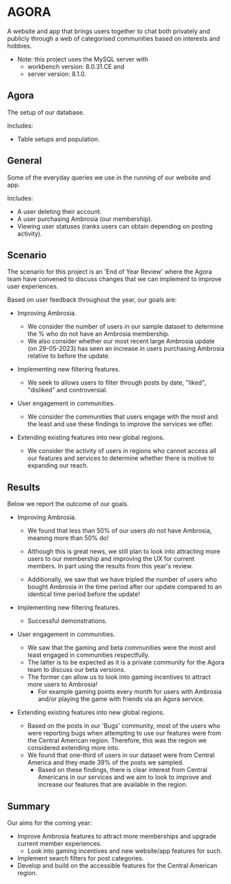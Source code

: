 # AGORA

A website and app that brings users together to chat both privately and publicly through a web of categorised communities based on interests and hobbies.

* Note: this project uses the MySQL server with
	* workbench version: 8.0.31.CE and
	* server version: 8.1.0.

## Agora

The setup of our database.

Includes:
* Table setups and population.

## General

Some of the everyday queries we use in the running of our website and app.

Includes:
* A user deleting their account.
* A user purchasing Ambrosia (our membership).
* Viewing user statuses (ranks users can obtain depending on posting activity).

## Scenario

The scenario for this project is an 'End of Year Review' where the Agora team have convened to discuss changes that we can implement to improve user experiences.

Based on user feedback throughout the year, our goals are:
* Improving Ambrosia.
	* We consider the number of users in our sample dataset to determine the % who do not have an Ambrosia membership.
	* We also consider whether our most recent large Ambrosia update (on 29-05-2023) has seen an increase in users purchasing Ambrosia relative to before the update.

* Implementing new filtering features.
	* We seek to allows users to filter through posts by date, "liked", "disliked" and controversial.  

* User engagement in communities.
	* We consider the communities that users engage with the most and the least and use these findings to improve the services we offer.

* Extending existing features into new global regions.
	* We consider the activity of users in regions who cannot access all our features and services to determine whether there is motive to expanding our reach.

## Results

Below we report the outcome of our goals.

* Improving Ambrosia.
	* We found that less than 50% of our users *do not* have Ambrosia, meaning more than 50% do!
	* Although this is great news, we still plan to look into attracting more users to our membership and improving the UX for current members. In part using the results from this year's review.

	* Additionally, we saw that we have tripled the number of users who bought Ambrosia in the time period after our update compared to an identical time period before the update!

* Implementing new filtering features.
	* Successful demonstrations.

* User engagement in communities.
	* We saw that the gaming and beta communities were the most and least engaged in communities respectfully.
	* The latter is to be expected as it is a private community for the Agora team to discuss our beta versions.
	* The former can allow us to look into gaming incentives to attract more users to Ambrosia!
		* For example gaming points every month for users with Ambrosia and/or playing the game with friends via an Agora service.

* Extending existing features into new global regions.
	* Based on the posts in our 'Bugs' community, most of the users who were reporting bugs when attempting to use our features were from the Central American region. Therefore, this was the region we considered extending more into.
	* We found that one-third of users in our dataset were from Central America and they made 39% of the posts we sampled.
		* Based on these findings, there is clear interest from Central Americans in our services and we aim to look to improve and increase our features that are available in the region.

## Summary

Our aims for the coming year:

* Improve Ambrosia features to attract more memberships and upgrade current member experiences.
	* Look into gaming incentives and new website/app features for such.
* Implement search filters for post categories.
* Develop and build on the accessible features for the Central American region.